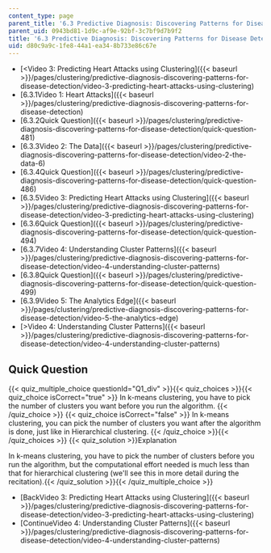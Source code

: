 ```yaml
---
content_type: page
parent_title: '6.3 Predictive Diagnosis: Discovering Patterns for Disease Detection '
parent_uid: 0943bd81-1d9c-af9e-92bf-3c7bf9d7b9f2
title: '6.3 Predictive Diagnosis: Discovering Patterns for Disease Detection '
uid: d80c9a9c-1fe8-44a1-ea34-8b733e86c67e
---
```


*   [<Video 3: Predicting Heart Attacks using Clustering]({{< baseurl >}}/pages/clustering/predictive-diagnosis-discovering-patterns-for-disease-detection/video-3-predicting-heart-attacks-using-clustering)
*   [6.3.1Video 1: Heart Attacks]({{< baseurl >}}/pages/clustering/predictive-diagnosis-discovering-patterns-for-disease-detection)
*   [6.3.2Quick Question]({{< baseurl >}}/pages/clustering/predictive-diagnosis-discovering-patterns-for-disease-detection/quick-question-481)
*   [6.3.3Video 2: The Data]({{< baseurl >}}/pages/clustering/predictive-diagnosis-discovering-patterns-for-disease-detection/video-2-the-data-6)
*   [6.3.4Quick Question]({{< baseurl >}}/pages/clustering/predictive-diagnosis-discovering-patterns-for-disease-detection/quick-question-486)
*   [6.3.5Video 3: Predicting Heart Attacks using Clustering]({{< baseurl >}}/pages/clustering/predictive-diagnosis-discovering-patterns-for-disease-detection/video-3-predicting-heart-attacks-using-clustering)
*   [6.3.6Quick Question]({{< baseurl >}}/pages/clustering/predictive-diagnosis-discovering-patterns-for-disease-detection/quick-question-494)
*   [6.3.7Video 4: Understanding Cluster Patterns]({{< baseurl >}}/pages/clustering/predictive-diagnosis-discovering-patterns-for-disease-detection/video-4-understanding-cluster-patterns)
*   [6.3.8Quick Question]({{< baseurl >}}/pages/clustering/predictive-diagnosis-discovering-patterns-for-disease-detection/quick-question-499)
*   [6.3.9Video 5: The Analytics Edge]({{< baseurl >}}/pages/clustering/predictive-diagnosis-discovering-patterns-for-disease-detection/video-5-the-analytics-edge)
*   [\>Video 4: Understanding Cluster Patterns]({{< baseurl >}}/pages/clustering/predictive-diagnosis-discovering-patterns-for-disease-detection/video-4-understanding-cluster-patterns)

Quick Question
--------------

{{< quiz_multiple_choice questionId="Q1_div" >}}{{< quiz_choices >}}{{< quiz_choice isCorrect="true" >}}&nbsp;In k-means clustering, you have to pick the number of clusters you want before you run the algorithm.&nbsp;{{< /quiz_choice >}}
{{< quiz_choice isCorrect="false" >}}&nbsp;In k-means clustering, you can pick the number of clusters you want after the algorithm is done, just like in Hierarchical clustering.&nbsp;{{< /quiz_choice >}}{{< /quiz_choices >}}
{{< quiz_solution >}}Explanation

In k-means clustering, you have to pick the number of clusters before you run the algorithm, but the computational effort needed is much less than that for hierarchical clustering (we'll see this in more detail during the recitation).{{< /quiz_solution >}}{{< /quiz_multiple_choice >}}

*   [BackVideo 3: Predicting Heart Attacks using Clustering]({{< baseurl >}}/pages/clustering/predictive-diagnosis-discovering-patterns-for-disease-detection/video-3-predicting-heart-attacks-using-clustering)
*   [ContinueVideo 4: Understanding Cluster Patterns]({{< baseurl >}}/pages/clustering/predictive-diagnosis-discovering-patterns-for-disease-detection/video-4-understanding-cluster-patterns)